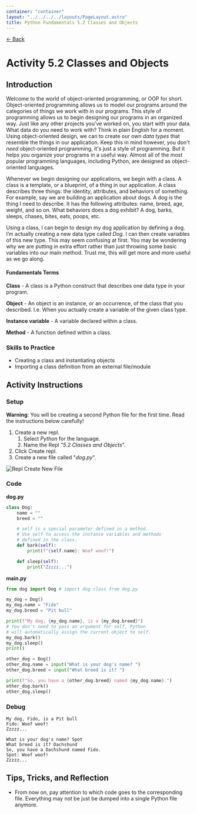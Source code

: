 ```yaml
---
container: "container"
layout: "../../../../layouts/PageLayout.astro"
title: Python Fundamentals 5.2 Classes and Objects
---
```


[← Back](/comp-sci/python/)

# Activity 5.2 Classes and Objects

## Introduction

Welcome to the world of object-oriented programming, or OOP for short. Object-oriented programming allows us to model our programs around the categories of things we work with in our programs. This style of programming allows us to begin designing our programs in an organized way. Just like any other projects you've worked on, you start with your data. What data do you need to work with? Think in plain English for a moment. Using object-oriented design, we can to create our own _data types_ that resemble the things in our application. Keep this in mind however, you don't _need_ object-oriented programming, it's just a style of programming. But it helps you organize your programs in a useful way. Almost all of the most popular programming languages, including Python, are designed as object-oriented languages.

Whenever we begin designing our applications, we begin with a class. A class is a template, or a blueprint, of a thing in our application. A class describes three things: the identity, attributes, and behaviors of something. For example, say we are building an application about dogs. A dog is the thing I need to describe. It has the following attributes: name, breed, age, weight, and so on. What behaviors does a dog exhibit? A dog, barks, sleeps, chases, bites, eats, poops, etc.

Using a class, I can begin to design my dog application by defining a dog. I’m actually creating a new data type called _Dog_. I can then create variables of this new type. This may seem confusing at first. You may be wondering why we are putting in extra effort rather than just throwing some basic variables into our main method. Trust me, this will get more and more useful as we go along.

#### Fundamentals Terms

**Class** - A class is a Python construct that describes one data type in your program.

**Object** - An object is an instance, or an occurrence, of the class that you described. I.e. When you actually create a variable of the given class type.

**Instance variable** - A variable declared within a class.

**Method** - A function defined within a class.

### Skills to Practice

- Creating a class and instantiating objects
- Importing a class definition from an external file/module

## Activity Instructions

### Setup

**Warning**: You will be creating a second Python file for the first time. Read the instructions below carefully!

1. Create a new repl.
   1. Select _Python_ for the language.
   2. Name the Repl "_5.2 Classes and Objects_".
2. Click Create repl.
3. Create a new file called "_dog.py_".

![Repl Create New File](/assets/img/repl-add-file.png)

### Code

**dog.py**

```python
class Dog:
    name = ""
    breed = ""

    # self is a special parameter defined in a method.
    # Use self to access the instance variables and methods
    # defined in the class.
    def bark(self):
        print(f"{self.name}: Woof woof!")

    def sleep(self):
        print("Zzzzz...")
```

**main.py**

```python
from dog import Dog # import dog class from dog.py

my_dog = Dog()
my_dog.name = "Fido"
my_dog.breed = "Pit bull"

print(f"My dog, {my_dog.name}, is a {my_dog.breed}")
# You don't need to pass an argument for self, Python
# will automatically assign the current object to self.
my_dog.bark()
my_dog.sleep()
print()

other_dog = Dog()
other_dog.name = input("What is your dog's name? ")
other_dog.breed = input("What breed is it? ")

print(f"So, you have a {other_dog.breed} named {my_dog.name}.")
other_dog.bark()
other_dog.sleep()
```

### Debug

```
My dog, Fido, is a Pit bull
Fido: Woof woof!
Zzzzz...

What is your dog's name? Spot
What breed is it? Dachshund
So, you have a Dachshund named Fido.
Spot: Woof woof!
Zzzzz...
```

## Tips, Tricks, and Reflection

- From now on, pay attention to which code goes to the corresponding file. Everything may not be just be dumped into a single Python file anymore.
